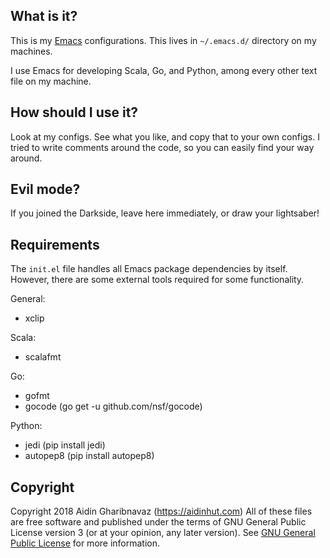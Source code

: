 What is it?
-----------
This is my [Emacs](https://www.gnu.org/software/emacs/) configurations. This lives in `~/.emacs.d/` directory on my machines.

I use Emacs for developing Scala, Go, and Python, among every other text file on my machine.

How should I use it?
--------------------
Look at my configs. See what you like, and copy that to your own configs. I tried to write comments around the code, so you can easily find your way around.

Evil mode?
----------
If you joined the Darkside, leave here immediately, or draw your lightsaber!

Requirements
------------
The `init.el` file handles all Emacs package dependencies by itself. However, there are some external tools required for some functionality.

General:
* xclip

Scala:
* scalafmt

Go:
* gofmt
* gocode (go get -u github.com/nsf/gocode)

Python:
* jedi (pip install jedi)
* autopep8 (pip install autopep8)

Copyright
---------
Copyright 2018 Aidin Gharibnavaz (https://aidinhut.com)
All of these files are free software and published under the terms of GNU General Public License version 3 (or at your opinion, any later version).
See [GNU General Public License](https://www.gnu.org/licenses/gpl-3.0.en.html) for more information.